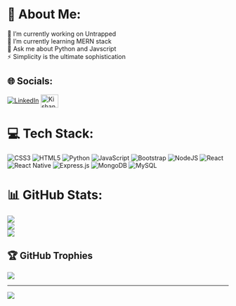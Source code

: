 # 💫 About Me:
🔭 I’m currently working on Untrapped<br>🌱 I’m currently learning MERN stack<br>💬 Ask me about Python and Javscript<br>⚡️ Simplicity is the ultimate sophistication


## 🌐 Socials:
[![LinkedIn](https://img.shields.io/badge/LinkedIn-%230077B5.svg?logo=linkedin&logoColor=white)](https://linkedin.com/in/kishan-kokal-1072) 
<a href="https://www.leetcode.com/KishanKokal" target="blank"><img align="center" src="https://raw.githubusercontent.com/rahuldkjain/github-profile-readme-generator/master/src/images/icons/Social/leet-code.svg" alt="KishanKokal" height="30" width="40" /></a>

# 💻 Tech Stack:
![CSS3](https://img.shields.io/badge/css3-%231572B6.svg?style=for-the-badge&logo=css3&logoColor=white) ![HTML5](https://img.shields.io/badge/html5-%23E34F26.svg?style=for-the-badge&logo=html5&logoColor=white) ![Python](https://img.shields.io/badge/python-3670A0?style=for-the-badge&logo=python&logoColor=ffdd54) ![JavaScript](https://img.shields.io/badge/javascript-%23323330.svg?style=for-the-badge&logo=javascript&logoColor=%23F7DF1E) ![Bootstrap](https://img.shields.io/badge/bootstrap-%23563D7C.svg?style=for-the-badge&logo=bootstrap&logoColor=white) ![NodeJS](https://img.shields.io/badge/node.js-6DA55F?style=for-the-badge&logo=node.js&logoColor=white) ![React](https://img.shields.io/badge/react-%2320232a.svg?style=for-the-badge&logo=react&logoColor=%2361DAFB) ![React Native](https://img.shields.io/badge/react_native-%2320232a.svg?style=for-the-badge&logo=react&logoColor=%2361DAFB) ![Express.js](https://img.shields.io/badge/express.js-%23404d59.svg?style=for-the-badge&logo=express&logoColor=%2361DAFB) ![MongoDB](https://img.shields.io/badge/MongoDB-%234ea94b.svg?style=for-the-badge&logo=mongodb&logoColor=white) ![MySQL](https://img.shields.io/badge/mysql-%2300f.svg?style=for-the-badge&logo=mysql&logoColor=white)
# 📊 GitHub Stats:
![](https://github-readme-stats.vercel.app/api?username=KishanKokal&theme=maroongold&hide_border=false&include_all_commits=true&count_private=true)<br/>
![](https://github-readme-streak-stats.herokuapp.com/?user=KishanKokal&theme=maroongold&hide_border=false)<br/>
![](https://github-readme-stats.vercel.app/api/top-langs/?username=KishanKokal&theme=maroongold&hide_border=false&include_all_commits=true&count_private=true&layout=compact)

## 🏆 GitHub Trophies
![](https://github-profile-trophy.vercel.app/?username=KishanKokal&theme=juicyfresh&no-frame=false&no-bg=true&margin-w=4)

---
[![](https://visitcount.itsvg.in/api?id=KishanKokal&icon=0&color=0)](https://visitcount.itsvg.in)

<!-- Proudly created with GPRM ( https://gprm.itsvg.in ) -->
